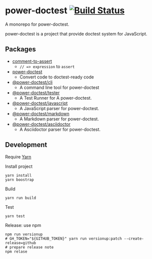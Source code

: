 # power-doctest [![Build Status](https://travis-ci.org/azu/power-doctest.svg?branch=master)](https://travis-ci.org/azu/power-doctest)

A monorepo for power-doctest.

power-doctest is a project that provide doctest system for JavaScript.

## Packages

- [comment-to-assert](./packages/comment-to-assert)
    - `// => expression` to `assert`
- [power-doctest](./packages/power-doctest)
    - Convert code to doctest-ready code
- [@power-doctest/cli](./packages/@power-doctest/cli)
    - A command line tool for power-doctest
- [@power-doctest/tester](./packages/@power-doctest/tester)
    - A Test Runner for A power-doctest.
- [@power-doctest/javascript](./packages/@power-doctest/javascript)
    - A JavaScript parser for power-doctest.
- [@power-doctest/markdown](./packages/@power-doctest/markdown)
    - A Markdown parser for power-doctest.
- [@power-doctest/asciidoctor](./packages/@power-doctest/asciidoctor)
    - A Asciidoctor parser for power-doctest.


## Development

Require [Yarn](https://yarnpkg.com/)
 
Install project

    yarn install
    yarn boostrap

Build

    yarn run build

Test

    yarn test
    
Release: use npm

    npm run versionup
    # GH_TOKEN="${GITHUB_TOKEN}" yarn run versionup:patch --create-release=github
    # prepare release note
    npm relase
